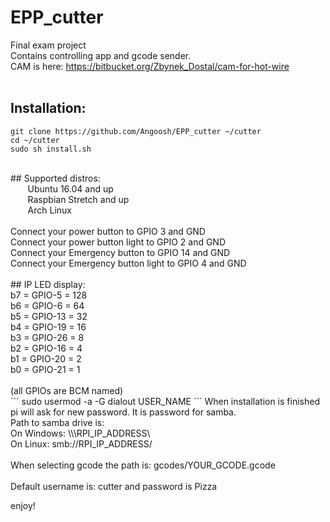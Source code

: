 # EPP_cutter
Final exam project<br />
Contains controlling app and gcode sender.<br />
CAM is here: https://bitbucket.org/Zbynek_Dostal/cam-for-hot-wire <br />
<br />
## Installation:<br />
```
git clone https://github.com/Angoosh/EPP_cutter ~/cutter
cd ~/cutter
sudo sh install.sh
```
<br />
## Supported distros:<br />
&nbsp;&nbsp;&nbsp;&nbsp;&nbsp;&nbsp; Ubuntu 16.04 and up<br />
&nbsp;&nbsp;&nbsp;&nbsp;&nbsp;&nbsp; Raspbian Stretch and up <br />
&nbsp;&nbsp;&nbsp;&nbsp;&nbsp;&nbsp; Arch Linux <br />
<br />
Connect your power button to GPIO 3 and GND <br />
Connect your power button light to GPIO 2 and GND <br />
Connect your Emergency button to GPIO 14 and GND <br />
Connect your Emergency button light to GPIO 4 and GND <br />
<br />
## IP LED display:<br />
b7 = GPIO-5     = 128<br />
b6 = GPIO-6     = 64<br />
b5 = GPIO-13    = 32<br />
b4 = GPIO-19    = 16<br />
b3 = GPIO-26    = 8<br />
b2 = GPIO-16    = 4<br />
b1 = GPIO-20    = 2<br />
b0 = GPIO-21    = 1<br />
<br />
(all GPIOs are BCM named) <br />
```
sudo usermod -a -G dialout USER_NAME
```
When installation is finished pi will ask for new password. It is password for samba. <br />
Path to samba drive is: <br />
  On Windows: \\\RPI_IP_ADDRESS\ <br />
  On Linux: smb://RPI_IP_ADDRESS/ <br />
<br />
When selecting gcode the path is: gcodes/YOUR_GCODE.gcode <br />
<br />
Default username is: cutter and password is Pizza <br />

enjoy!

